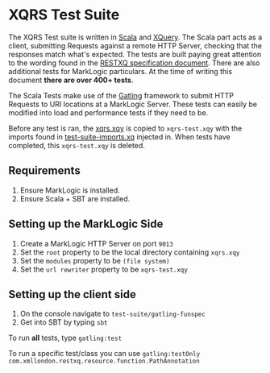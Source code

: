 # XQRS Test Suite

The XQRS Test suite is written in [Scala](https://scala-lang.org) and [XQuery](https://www.w3.org/TR/xquery-31/). The Scala part acts as a client, submitting Requests against a remote HTTP Server, checking that the responses match what's expected. The tests are built paying great attention to the wording found in the [RESTXQ specification document](http://exquery.github.io/exquery/exquery-restxq-specification/restxq-1.0-specification.html). There are also additional tests for MarkLogic particulars. At the time of writing this document **there are over 400+ tests**.

The Scala Tests make use of the [Gatling](http://gatling.io) framework to submit HTTP Requests to URI locations at a MarkLogic Server. These tests can easily be modified into load and performance tests if they need to be.

Before any test is ran, the [xqrs.xqy](xqrs.xqy) is copied to `xqrs-test.xqy` with the imports found in [test-suite-imports.xq](test-suite/test-suite-imports.xq) injected in. When tests have completed, this `xqrs-test.xqy` is deleted.

## Requirements

1. Ensure MarkLogic is installed.
2. Ensure Scala + SBT are installed.

## Setting up the MarkLogic Side

1. Create a MarkLogic HTTP Server on port `9013`
2. Set the `root` property to be the local directory containing `xqrs.xqy`
3. Set the `modules` property to be `(file system)`
4. Set the `url rewriter` property to be `xqrs-test.xqy`

## Setting up the client side

1. On the console navigate to `test-suite/gatling-funspec`
2. Get into SBT by typing `sbt`

To run **all** tests, type `gatling:test`

To run a specific test/class you can use `gatling:testOnly com.xmllondon.restxq.resource.function.PathAnnotation`

